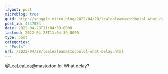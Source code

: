 ```yaml
---
layout: post
microblog: true
guid: http://snuggle.micro.blog/2022/04/28/lealealeamastodonlol-what-delay.html
post_id: 4547084
date: 2022-04-28T11:04:39-0000
lastmod: 2022-04-28T11:04:39-0000
type: post
categories:
- "Posts"
url: /2022/04/28/lealealeamastodonlol-what-delay.html
---
```

<p>@LeaLeaLea@mastodon.lol What delay?</p>
